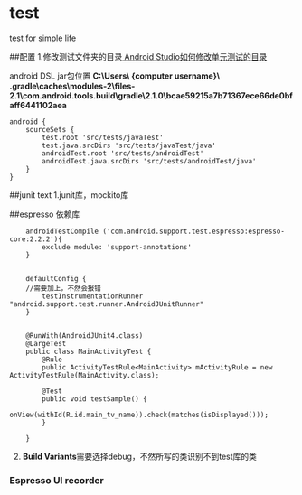 # test
test for simple life

##配置
1.修改测试文件夹的目录[ Android Studio如何修改单元测试的目录](http://blog.csdn.net/hjpdyxhjd/article/details/51891035)

android DSL jar包位置 **C:\Users\ {computer username}\ .gradle\caches\modules-2\files-2.1\com.android.tools.build\gradle\2.1.0\bcae59215a7b71367ece66de0bfaff6441102aea**
```
android {
    sourceSets {
        test.root 'src/tests/javaTest'
        test.java.srcDirs 'src/tests/javaTest/java'
        androidTest.root 'src/tests/androidTest'
        androidTest.java.srcDirs 'src/tests/androidTest/java'
    }
}
```


##junit text
1.junit库，mockito库

##espresso
依赖库
```
    androidTestCompile ('com.android.support.test.espresso:espresso-core:2.2.2'){
        exclude module: 'support-annotations'
    }


    defaultConfig {
    //需要加上，不然会报错
        testInstrumentationRunner "android.support.test.runner.AndroidJUnitRunner"
    }


    @RunWith(AndroidJUnit4.class)
    @LargeTest
    public class MainActivityTest {
        @Rule
        public ActivityTestRule<MainActivity> mActivityRule = new ActivityTestRule(MainActivity.class);

        @Test
        public void testSample() {
            onView(withId(R.id.main_tv_name)).check(matches(isDisplayed()));
        }

    }
```
2. **Build Variants**需要选择debug，不然所写的类识别不到test库的类

 ### Espresso UI recorder
 
